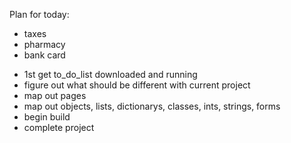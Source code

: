 Plan for today:
* taxes
* pharmacy
* bank card

- 1st get to_do_list downloaded and running
- figure out what should be different with current project
- map out pages
- map out objects, lists, dictionarys, classes, ints, strings, forms
- begin build
- complete project